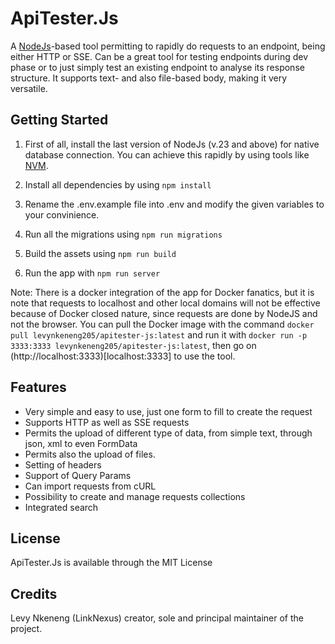 # ApiTester.Js

A [NodeJs](https://nodejs.org/)-based tool permitting to rapidly do requests to an endpoint, being either HTTP or SSE. Can be a great tool for testing endpoints during dev phase or to just simply test an existing endpoint to analyse its response structure. It supports text- and also file-based body, making it very versatile.

## Getting Started

1. First of all, install the last version of NodeJs (v.23 and above) for native database connection. You can achieve this rapidly by using tools like [NVM](https://github.com/nvm-sh/nvm).

2. Install all dependencies by using `npm install`

3. Rename the .env.example file into .env and modify the given variables to your convinience.

4. Run all the migrations using `npm run migrations`

5. Build the assets using `npm run build`

6. Run the app with `npm run server`

Note: There is a docker integration of the app for Docker fanatics, but it is note that requests to localhost and other local domains will not be effective because of Docker closed nature, since requests are done by NodeJS and not the browser.
You can pull the Docker image with the command `docker pull levynkeneng205/apitester-js:latest` and run it with `docker run -p 3333:3333 levynkeneng205/apitester-js:latest`, then go on (http://localhost:3333)[localhost:3333] to use the tool.

## Features

- Very simple and easy to use, just one form to fill to create the request
- Supports HTTP as well as SSE requests
- Permits the upload of different type of data, from simple text, through json, xml to even FormData
- Permits also the upload of files.
- Setting of headers
- Support of Query Params
- Can import requests from cURL
- Possibility to create and manage requests collections
- Integrated search

## License

ApiTester.Js is available through the MIT License

## Credits

Levy Nkeneng (LinkNexus) creator, sole and principal maintainer of the project.

